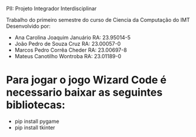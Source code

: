 PII: Projeto Integrador Interdisciplinar

Trabalho do primeiro semestre do curso de Ciencia da Computação do IMT Desenvolvido por:

- Ana Carolina Joaquim Januário RA: 23.95014-5
- João Pedro de Souza Cruz RA: 23.00057-0
- Marcos Pedro Corrêa Cheder RA: 23.00697-8
- Mateus Canotilho Wontroba RA: 23.01189-0
  
# Para jogar o jogo Wizard Code é necessario baixar as seguintes bibliotecas:
 - pip install pygame
 - pip install tkinter

